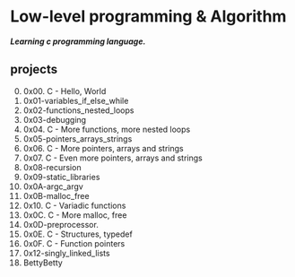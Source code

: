 # **Low-level programming & Algorithm**

***Learning c programming language.***

## projects
0. 0x00. C - Hello, World
1. 0x01-variables_if_else_while
2. 0x02-functions_nested_loops
3. 0x03-debugging
4. 0x04. C - More functions, more nested loops
5. 0x05-pointers_arrays_strings
6. 0x06. C - More pointers, arrays and strings
7. 0x07. C - Even more pointers, arrays and strings
8. 0x08-recursion
9. 0x09-static_libraries
10. 0x0A-argc_argv
11. 0x0B-malloc_free
12. 0x10. C - Variadic functions
13. 0x0C. C - More malloc, free
14. 0x0D-preprocessor.
15. 0x0E. C - Structures, typedef
16. 0x0F. C - Function pointers
17. 0x12-singly_linked_lists
18. BettyBetty

